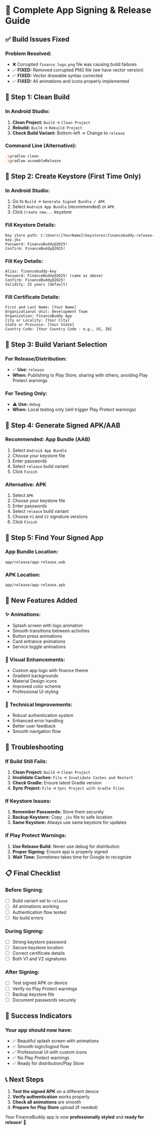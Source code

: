 # 🚀 Complete App Signing & Release Guide

## ✅ **Build Issues Fixed**

### **Problem Resolved:**
- ❌ Corrupted `finance_logo.png` file was causing build failures
- ✅ **FIXED:** Removed corrupted PNG file (we have vector version)
- ✅ **FIXED:** Vector drawable syntax corrected
- ✅ **FIXED:** All animations and icons properly implemented

## 🔧 **Step 1: Clean Build**

### **In Android Studio:**
1. **Clean Project:** `Build` → `Clean Project`
2. **Rebuild:** `Build` → `Rebuild Project`
3. **Check Build Variant:** Bottom-left → Change to `release`

### **Command Line (Alternative):**
```bash
.\gradlew clean
.\gradlew assembleRelease
```

## 🔐 **Step 2: Create Keystore (First Time Only)**

### **In Android Studio:**
1. Go to `Build` → `Generate Signed Bundle / APK`
2. Select `Android App Bundle` (recommended) or `APK`
3. Click `Create new...` keystore

### **Fill Keystore Details:**
```
Key store path: C:\Users\[YourName]\keystores\financebuddy-release-key.jks
Password: FinanceBuddy@2025!
Confirm: FinanceBuddy@2025!
```

### **Fill Key Details:**
```
Alias: financebuddy-key
Password: FinanceBuddy@2025! (same as above)
Confirm: FinanceBuddy@2025!
Validity: 25 years (default)
```

### **Fill Certificate Details:**
```
First and Last Name: [Your Name]
Organizational Unit: Development Team
Organization: FinanceBuddy App
City or Locality: [Your City]
State or Province: [Your State]
Country Code: [Your Country Code - e.g., US, IN]
```

## 📱 **Step 3: Build Variant Selection**

### **For Release/Distribution:**
- ✅ **Use:** `release`
- **When:** Publishing to Play Store, sharing with others, avoiding Play Protect warnings

### **For Testing Only:**
- ⚠️ **Use:** `debug`
- **When:** Local testing only (will trigger Play Protect warnings)

## 🎯 **Step 4: Generate Signed APK/AAB**

### **Recommended: App Bundle (AAB)**
1. Select `Android App Bundle`
2. Choose your keystore file
3. Enter passwords
4. Select `release` build variant
5. Click `Finish`

### **Alternative: APK**
1. Select `APK`
2. Choose your keystore file
3. Enter passwords
4. Select `release` build variant
5. Choose `V1` and `V2` signature versions
6. Click `Finish`

## 📂 **Step 5: Find Your Signed App**

### **App Bundle Location:**
```
app/release/app-release.aab
```

### **APK Location:**
```
app/release/app-release.apk
```

## 🎨 **New Features Added**

### **✨ Animations:**
- Splash screen with logo animation
- Smooth transitions between activities
- Button press animations
- Card entrance animations
- Service toggle animations

### **🎨 Visual Enhancements:**
- Custom app logo with finance theme
- Gradient backgrounds
- Material Design icons
- Improved color scheme
- Professional UI styling

### **🔧 Technical Improvements:**
- Robust authentication system
- Enhanced error handling
- Better user feedback
- Smooth navigation flow

## 🚨 **Troubleshooting**

### **If Build Still Fails:**
1. **Clean Project:** `Build` → `Clean Project`
2. **Invalidate Caches:** `File` → `Invalidate Caches and Restart`
3. **Check Gradle:** Ensure latest Gradle version
4. **Sync Project:** `File` → `Sync Project with Gradle Files`

### **If Keystore Issues:**
1. **Remember Passwords:** Store them securely
2. **Backup Keystore:** Copy `.jks` file to safe location
3. **Same Keystore:** Always use same keystore for updates

### **If Play Protect Warnings:**
1. **Use Release Build:** Never use debug for distribution
2. **Proper Signing:** Ensure app is properly signed
3. **Wait Time:** Sometimes takes time for Google to recognize

## 📋 **Final Checklist**

### **Before Signing:**
- [ ] Build variant set to `release`
- [ ] All animations working
- [ ] Authentication flow tested
- [ ] No build errors

### **During Signing:**
- [ ] Strong keystore password
- [ ] Secure keystore location
- [ ] Correct certificate details
- [ ] Both V1 and V2 signatures

### **After Signing:**
- [ ] Test signed APK on device
- [ ] Verify no Play Protect warnings
- [ ] Backup keystore file
- [ ] Document passwords securely

## 🎉 **Success Indicators**

### **Your app should now have:**
- ✅ Beautiful splash screen with animations
- ✅ Smooth login/logout flow
- ✅ Professional UI with custom icons
- ✅ No Play Protect warnings
- ✅ Ready for distribution/Play Store

## 📞 **Next Steps**

1. **Test the signed APK** on a different device
2. **Verify authentication** works properly
3. **Check all animations** are smooth
4. **Prepare for Play Store** upload (if needed)

Your FinanceBuddy app is now **professionally styled** and **ready for release**! 🚀
